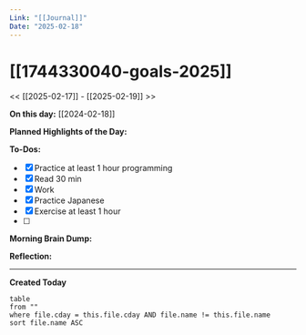 ```yaml
---
Link: "[[Journal]]"
Date: "2025-02-18"
---
```


# [[1744330040-goals-2025]]

<< [[2025-02-17]] - [[2025-02-19]] >>

**On this day:** [[2024-02-18]]

**Planned Highlights of the Day:**

**To-Dos:**

- [x] Practice at least 1 hour programming
- [x] Read 30 min
- [x] Work
- [x] Practice Japanese
- [x] Exercise at least 1 hour
- [ ]

**Morning Brain Dump:**

**Reflection:**

---

**Created Today**

```dataview
table
from ""
where file.cday = this.file.cday AND file.name != this.file.name
sort file.name ASC
```
